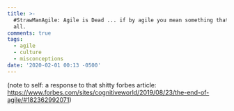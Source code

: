 ```yaml
---
title: >-
  #StrawManAgile: Agile is Dead ... if by agile you mean something that isn't at
  all.
comments: true
tags:
  - agile
  - culture
  - misconceptions
date: '2020-02-01 00:13 -0500'
---
```

(note to self: a response to that shitty forbes article: https://www.forbes.com/sites/cognitiveworld/2019/08/23/the-end-of-agile/#182362992071)
